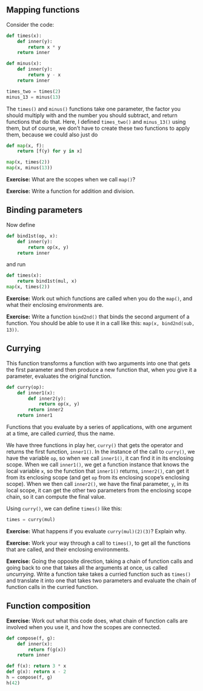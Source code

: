 
## Mapping functions

Consider the code:

```python
def times(x):
	def inner(y):
		return x * y
	return inner

def minus(x):
	def inner(y):
		return y - x
	return inner

times_two = times(2)
minus_13 = minus(13)
```

The `times()` and `minus()` functions take one parameter, the factor you should multiply with and the number you should subtract, and return functions that do that. Here, I defined `times_two()` and `minus_13()` using them, but of course, we don’t have to create these two functions to apply them, because we could also just do

```python
def map(x, f):
	return [f(y) for y in x]

map(x, times(2))
map(x, minus(13))
```

**Exercise:** What are the scopes when we call `map()`?

**Exercise:** Write a function for addition and division.

## Binding parameters

Now define

```python
def bind1st(op, x):
	def inner(y):
		return op(x, y)
	return inner
```

and run

```python
def times(x):
	return bind1st(mul, x)
map(x, times(2))
```

**Exercise:** Work out which functions are called when you do the `map()`, and what their enclosing environments are.

**Exercise:** Write a function `bind2nd()` that binds the second argument of a function. You should be able to use it in a call like this: `map(x, bind2nd(sub, 13))`.

## Currying

This function transforms a function with two arguments into one that gets the first parameter and then produce a new function that, when you give it a parameter, evaluates the original function.

```python
def curry(op):
	def inner1(x):
		def inner2(y):
			return op(x, y)
		return inner2
	return inner1
```

Functions that you evaluate by a series of applications, with one argument at a time, are called *curried*, thus the name.

We have three functions in play her, `curry()` that gets the operator and returns the first function, `inner1()`. In the instance of the call to `curry()`, we have the variable `op`, so when we call `inner1()`, it can find it in its enclosing scope. When we call `inner1()`, we get a function instance that knows the local variable `x`, so the function that `inner1()` returns, `inner2()`, can get it from its enclosing scope (and get `op` from its enclosing scope’s enclosing scope). When we then call `inner2()`, we have the final parameter, `y`, in its local scope, it can get the other two parameters from the enclosing scope chain, so it can compute the final value.

Using `curry()`, we can define `times()` like this:

```python
times = curry(mul)
```

**Exercise:** What happens if you evaluate `curry(mul)(2)(3)`? Explain why.

**Exercise:** Work your way through a call to `times()`, to get all the functions that are called, and their enclosing environments.

**Exercise:** Going the opposite direction, taking a chain of function calls and going back to one that takes all the arguments at once, us called *uncurrying*. Write a function take takes a curried function such as `times()` and translate it into one that takes two parameters and evaluate the chain of function calls in the curried function.

## Function composition

**Exercise:** Work out what this code does, what chain of function calls are involved when you use it, and how the scopes are connected.

```python
def compose(f, g):
	def inner(x):
		return f(g(x))
	return inner

def f(x): return 3 * x
def g(x): return x - 2
h = compose(f, g)
h(42)
```

